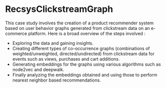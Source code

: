 # RecsysClickstreamGraph


This case study involves the creation of a product recommender system based on user behavior graphs generated from clickstream data on an e-commerce platform.
Here is a broad overview of the steps involved :
  - Exploring the data and gaining insights.
  - Creating different types of co-occurrence graphs (combinations of weighted/unweighted, directed/undirected) from clickstream data for events such as views, purchases and cart additions.
  - Generating embeddings for the graphs using various algorithms such as node2vec and deepwalk.
  - Finally analyzing the embeddings obtained and using those to perform nearest neighbor based recommendations.
